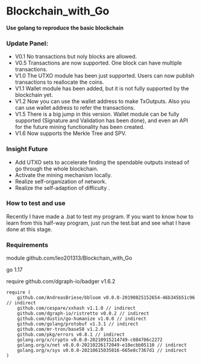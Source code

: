 # Blockchain_with_Go
**Use golang to reproduce the basic blockchain**

### Update Panel:
* V0.1 No transactions but noly blocks are allowed.
* V0.5 Transactions are now supported. One block can have multiple transactions.
* V1.0 The UTXO module has been just supported. Users can now publish transactions to reallocate the coins.
* V1.1 Wallet module has been added, but it is not fully supported by the blockchain yet.
* V1.2 Now you can use the wallet address to make TxOutputs. Also you can use wallet address to refer the transactions.
* V1.5 There is a big jump in this version. Wallet module can be fully supported (Signature and Validation has been done), and even an API for the future mining functionality has been created.
* V1.6 Now supports the Merkle Tree and SPV.


### Insight Future
* Add UTXO sets to accelerate finding the spendable outputs instead of go through the whole blockchain.
* Activate the mining mechanism locally.
* Realize self-organization of network.
* Realize the self-adaption of difficulty .

### How to test and use
Recently I have made a .bat to test my program. If you want to know how to learn from this half-way program, just run the test.bat and see what I have done at this stage.

### Requirements
module github.com/leo201313/Blockchain_with_Go

go 1.17

require github.com/dgraph-io/badger v1.6.2

    require (
        github.com/AndreasBriese/bbloom v0.0.0-20190825152654-46b345b51c96 // indirect
        github.com/cespare/xxhash v1.1.0 // indirect
        github.com/dgraph-io/ristretto v0.0.2 // indirect
        github.com/dustin/go-humanize v1.0.0 // indirect
        github.com/golang/protobuf v1.3.1 // indirect
        github.com/mr-tron/base58 v1.2.0
        github.com/pkg/errors v0.8.1 // indirect
        golang.org/x/crypto v0.0.0-20210915214749-c084706c2272
        golang.org/x/net v0.0.0-20210226172049-e18ecbb05110 // indirect
        golang.org/x/sys v0.0.0-20210615035016-665e8c7367d1 // indirect
    )
